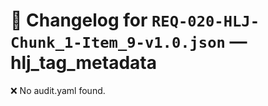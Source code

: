 # 📝 Changelog for `REQ-020-HLJ-Chunk_1-Item_9-v1.0.json` — **hlj_tag_metadata**

❌ No audit.yaml found.
